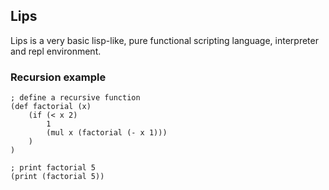 ## Lips

Lips is a very basic lisp-like, pure functional scripting language, interpreter and repl environment. 


### Recursion example
```
; define a recursive function
(def factorial (x)
    (if (< x 2)
        1
        (mul x (factorial (- x 1)))
    )
)

; print factorial 5
(print (factorial 5))
```
